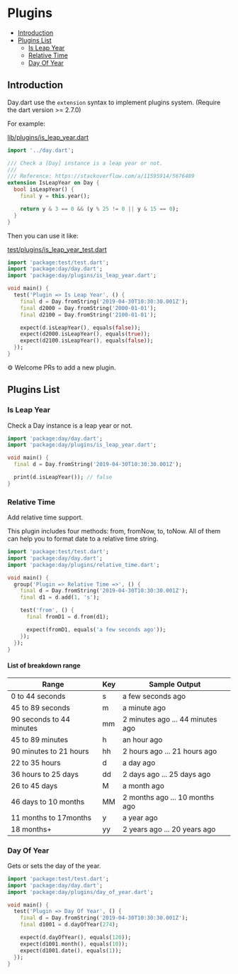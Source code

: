 # Plugins

- [Introduction](#introduction)
- [Plugins List](#plugins-list)
  - [Is Leap Year](#is-leap-year)
  - [Relative Time](#relative-time)
  - [Day Of Year](#day-of-year)

## Introduction

Day.dart use the `extension` syntax to implement plugins system. (Require the dart version >= 2.7.0)

For example:

[lib/plugins/is_leap_year.dart](lib/plugins/is_leap_year.dart)

```dart
import '../day.dart';

/// Check a [Day] instance is a leap year or not.
///
/// Reference: https://stackoverflow.com/a/11595914/5676489
extension IsLeapYear on Day {
  bool isLeapYear() {
    final y = this.year();

    return y & 3 == 0 && (y % 25 != 0 || y & 15 == 0);
  }
}
```

Then you can use it like:

[test/plugins/is_leap_year_test.dart](test/plugins/is_leap_year_test.dart)

```dart
import 'package:test/test.dart';
import 'package:day/day.dart';
import 'package:day/plugins/is_leap_year.dart';

void main() {
  test('Plugin => Is Leap Year', () {
    final d = Day.fromString('2019-04-30T10:30:30.001Z');
    final d2000 = Day.fromString('2000-01-01');
    final d2100 = Day.fromString('2100-01-01');

    expect(d.isLeapYear(), equals(false));
    expect(d2000.isLeapYear(), equals(true));
    expect(d2100.isLeapYear(), equals(false));
  });
}
```

⚙️ Welcome PRs to add a new plugin.️

## Plugins List

### Is Leap Year

Check a Day instance is a leap year or not.

```dart
import 'package:day/day.dart';
import 'package:day/plugins/is_leap_year.dart';

void main() {
  final d = Day.fromString('2019-04-30T10:30:30.001Z');

  print(d.isLeapYear()); // false
}
```

### Relative Time

Add relative time support.

This plugin includes four methods: from, fromNow, to, toNow. All of them can help you to format date to a relative time string.

```dart
import 'package:test/test.dart';
import 'package:day/day.dart';
import 'package:day/plugins/relative_time.dart';

void main() {
  group('Plugin => Relative Time =>', () {
    final d = Day.fromString('2019-04-30T10:30:30.001Z');
    final d1 = d.add(1, 's');

    test('from', () {
      final fromD1 = d.from(d1);

      expect(fromD1, equals('a few seconds ago'));
    });
  });
}
```

#### List of breakdown range

| Range                    | Key | Sample Output                    |
| ------------------------ | --- | -------------------------------- |
| 0 to 44 seconds          | s   | a few seconds ago                |
| 45 to 89 seconds         | m   | a minute ago                     |
| 90 seconds to 44 minutes | mm  | 2 minutes ago ... 44 minutes ago |
| 45 to 89 minutes         | h   | an hour ago                      |
| 90 minutes to 21 hours   | hh  | 2 hours ago ... 21 hours ago     |
| 22 to 35 hours           | d   | a day ago                        |
| 36 hours to 25 days      | dd  | 2 days ago ... 25 days ago       |
| 26 to 45 days            | M   | a month ago                      |
| 46 days to 10 months     | MM  | 2 months ago ... 10 months ago   |
| 11 months to 17months    | y   | a year ago                       |
| 18 months+               | yy  | 2 years ago ... 20 years ago     |

### Day Of Year

Gets or sets the day of the year.

```dart
import 'package:test/test.dart';
import 'package:day/day.dart';
import 'package:day/plugins/day_of_year.dart';

void main() {
  test('Plugin => Day Of Year', () {
    final d = Day.fromString('2019-04-30T10:30:30.001Z');
    final d1001 = d.dayOfYear(274);

    expect(d.dayOfYear(), equals(120));
    expect(d1001.month(), equals(10));
    expect(d1001.date(), equals(1));
  });
}
```
